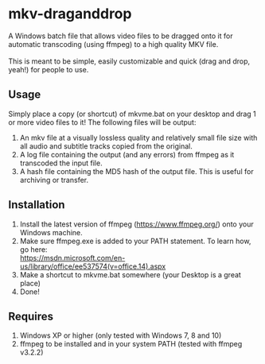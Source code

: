 # mkv-draganddrop
A Windows batch file that allows video files to be dragged onto it for automatic transcoding (using ffmpeg) to a high quality MKV file.</br></br>
This is meant to be simple, easily customizable and quick (drag and drop, yeah!) for people to use.
## Usage
Simply place a copy (or shortcut) of mkvme.bat on your desktop and drag 1 or more video files to it! The following files will be output:
1. An mkv file at a visually lossless quality and relatively small file size with all audio and subtitle tracks copied from the original.
2. A log file containing the output (and any errors) from ffmpeg as it transcoded the input file.
3. A hash file containing the MD5 hash of the output file. This is useful for archiving or transfer.

## Installation
1. Install the latest version of ffmpeg (https://www.ffmpeg.org/) onto your Windows machine.
2. Make sure ffmpeg.exe is added to your PATH statement. To learn how, go here:</br>
   https://msdn.microsoft.com/en-us/library/office/ee537574(v=office.14).aspx
3. Make a shortcut to mkvme.bat somewhere (your Desktop is a great place)
4. Done!

## Requires
1. Windows XP or higher (only tested with Windows 7, 8 and 10)
2. ffmpeg to be installed and in your system PATH (tested with ffmpeg v3.2.2)
